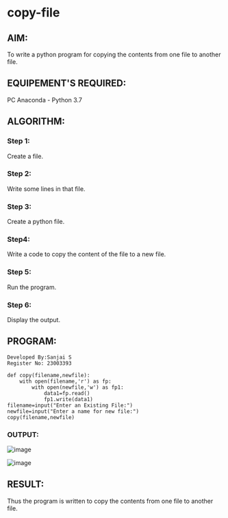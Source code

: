 # copy-file
## AIM:
To write a python program for copying the contents from one file to another file.
## EQUIPEMENT'S REQUIRED: 
PC
Anaconda - Python 3.7
## ALGORITHM: 
### Step 1:
Create a file.

### Step 2:
Write some lines in that file.

### Step 3:
Create a python file.

### Step4:
Write a code to copy the content of the file to a new file.

### Step 5:
Run the program.

### Step 6:
Display the output.

## PROGRAM:
```
Developed By:Sanjai S
Register No: 23003393

def copy(filename,newfile):
    with open(filename,'r') as fp:
        with open(newfile,'w') as fp1:
            data1=fp.read()
            fp1.write(data1)
filename=input("Enter an Existing File:")
newfile=input("Enter a name for new file:")
copy(filename,newfile)

```

### OUTPUT:

![image](https://github.com/AnnaLahari/copy-file/assets/149365425/77a6cc32-c880-47a2-a0be-3a1c15e05c68)

![image](https://github.com/AnnaLahari/copy-file/assets/149365425/81ab57b4-12b8-4fb1-86c8-d03582d84fd6)


## RESULT:
Thus the program is written to copy the contents from one file to another file.
